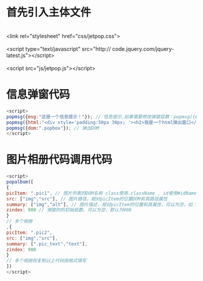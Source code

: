# 首先引入主体文件
<br/>&lt;link rel="stylesheet" href="css/jetpop.css"&gt;</br> 
</br> &lt;script type="text/javascript" src="http:// code.jquery.com/jquery-latest.js">&lt;/script&gt;</br> 
</br> &lt;script src="js/jetpop.js"&gt;&lt;/script&gt;</br> 



# 信息弹窗代码
```javascript
<script>
popmsg({msg:"这是一个信息提示！"}); // 信息提示,如果需要修改弹窗层数：popmsg({msg:"这是一个信息提示！",zindex:900}); 为空则默认900 
popmsg({html:"<div style='padding:50px 30px; '><h2>我是一个html弹出窗口</h2>这里可以自定义你需要填写的内容</div>"}); // 弹出HTML 
popmsg({dom:".popbox"}); // 弹出DOM 
</script>
```


# 图片相册代码调用代码

```javascript
<script>
popalbum([
{
picItem: ".pic1", // 图片列表的DOM名称 class使用.className , id使用#idName 
src: ["img","src"], // 图片路径，相对picItem的位置DOM和其路径属性 
summary: ["img","alt"], // 图片描述，相对picItem的位置和其属性，可以为空。如：<span class="pic_text">图片描述内容</span>则使用[".pic_text","text"] 
zindex: 900 // 弹窗的的初始层数，可以为空，默认为900 
}
// 多个相册 
,{
picItem: ".pic2", 
src: ["img","src"],
summary: [".pic_text","text"], 
zindex: 900
}
// 多个相册则复制以上代码按格式填写 
])
</script>
```
